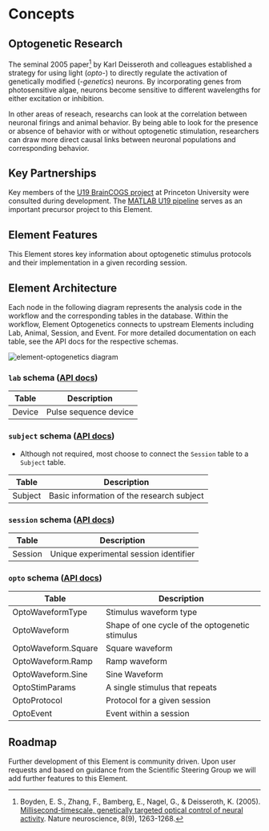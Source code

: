 # Concepts

## Optogenetic Research

The seminal 2005 paper[^1] by Karl Deisseroth and colleagues established a strategy for
using light (*opto-*) to directly regulate the activation of genetically modified
(*-genetics*) neurons. By incorporating genes from photosensitive algae, neurons become
sensitive to different wavelengths for either excitation or inhibition.

In other areas of reseach, researchs can look at the correlation between neuronal
firings and animal behavior. By being able to look for the presence or absence of
behavior with or without optogenetic stimulation, researchers can draw more direct
causal links between neuronal populations and corresponding behavior.

[^1]: Boyden, E. S., Zhang, F., Bamberg, E., Nagel, G., & Deisseroth, K. (2005).
    [Millisecond-timescale, genetically targeted optical control of neural activity](https://www.nature.com/articles/nn1525).
    Nature neuroscience, 8(9), 1263-1268.

## Key Partnerships

Key members of the [U19 BrainCOGS project](https://www.braincogs.org/) at Princeton
University were consulted during development. The
[MATLAB U19 pipeline](https://github.com/BrainCOGS/U19-pipeline-matlab/tree/master/schemas/%2Boptogenetics)
serves as an important precursor project to this Element.

## Element Features

This Element stores key information about optogenetic stimulus protocols and their
implementation in a given recording session.

## Element Architecture

Each node in the following diagram represents the analysis code in the workflow and the
corresponding tables in the database.  Within the workflow, Element Optogenetics connects
to upstream Elements including Lab, Animal, Session, and Event.  For more detailed
documentation on each table, see the API docs for the respective schemas.

![element-optogenetics diagram](https://raw.githubusercontent.com/datajoint/element-optogenetics/main/images/diagram_opto.svg)

### `lab` schema ([API docs](../api/workflow_Optogenetics/pipeline/#workflow_Optogenetics.pipeline.Device))

| Table | Description |
| --- | --- |
| Device | Pulse sequence device |

### `subject` schema ([API docs](https://datajoint.com/docs/elements/element-animal/api/element_animal/subject))

- Although not required, most choose to connect the `Session` table to a `Subject` table.

| Table | Description |
| --- | --- |
| Subject | Basic information of the research subject |

### `session` schema ([API docs](https://datajoint.com/docs/elements/element-session/api/element_session/session_with_datetime))

| Table | Description |
| --- | --- |
| Session | Unique experimental session identifier |

### `opto` schema ([API docs](../api/element_optogenetics/optogenetics))

| Table               | Description |
| ---                 |   ---       |
| OptoWaveformType    | Stimulus waveform type                         |
| OptoWaveform        | Shape of one cycle of the optogenetic stimulus |
| OptoWaveform.Square | Square waveform                                |
| OptoWaveform.Ramp   | Ramp waveform                                  |
| OptoWaveform.Sine   | Sine Waveform                                  |
| OptoStimParams      | A single stimulus that repeats                 |
| OptoProtocol        | Protocol for a given session                   |
| OptoEvent           | Event within a session                         |

## Roadmap

Further development of this Element is community driven.  Upon user requests and based
on guidance from the Scientific Steering Group we will add further features to this
Element.
